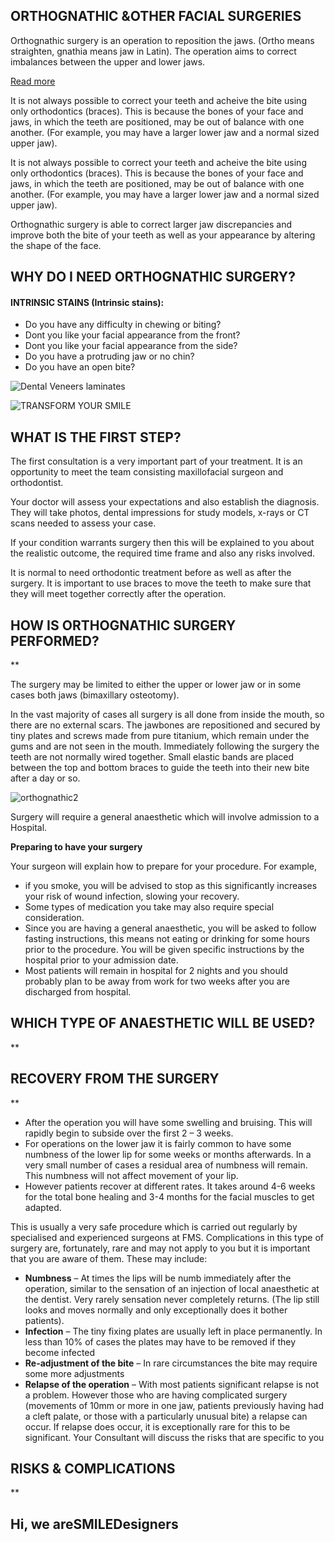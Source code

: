 

## ORTHOGNATHIC &OTHER FACIAL SURGERIES

Orthognathic surgery is an operation to reposition the jaws. (Ortho means straighten, gnathia means jaw in Latin). The operation aims to correct imbalances between the upper and lower jaws.

[Read more](https://www.fmsdental.com/orthognathic-other-facial-surgeries/#vg2)

It is not always possible to correct your teeth and acheive the bite using only orthodontics (braces). This is because the bones of your face and jaws, in which the teeth are positioned, may be out of balance with one another. (For example, you may have a larger lower jaw and a normal sized upper jaw).

It is not always possible to correct your teeth and acheive the bite using only orthodontics (braces). This is because the bones of your face and jaws, in which the teeth are positioned, may be out of balance with one another. (For example, you may have a larger lower jaw and a normal sized upper jaw).

Orthognathic surgery is able to correct larger jaw discrepancies and improve both the bite of your teeth as well as your appearance by altering the shape of the face.

## WHY DO I NEED ORTHOGNATHIC SURGERY?

#### INTRINSIC STAINS (Intrinsic stains):

- Do you have any difficulty in chewing or biting?
- Dont you like your facial appearance from the front?
- Dont you like your facial appearance from the side?
- Do you have a protruding jaw or no chin?
- Do you have an open bite?

![Dental Veneers laminates](https://sp-ao.shortpixel.ai/client/to_auto,q_glossy,ret_img,w_450,h_750/https://www.fmsdental.com/wp-content/uploads/2021/02/450X750-Dental-Veneers_laminates.jpg)

![TRANSFORM YOUR SMILE](https://sp-ao.shortpixel.ai/client/to_auto,q_glossy,ret_img,w_450,h_750/https://www.fmsdental.com/wp-content/uploads/2021/02/450X750-TRANSFORM-YOUR-SMILE.jpg)

## WHAT IS THE FIRST STEP?

The first consultation is a very important part of your treatment. It is an opportunity to meet the team consisting maxillofacial surgeon and orthodontist.

Your doctor will assess your expectations and also establish the diagnosis. They will take photos, dental impressions for study models, x-rays or CT scans needed to assess your case.

If your condition warrants surgery then this will be explained to you about the realistic outcome, the required time frame and also any risks involved.

It is normal to need orthodontic treatment before as well as after the surgery. It is important to use braces to move the teeth to make sure that they will meet together correctly after the operation.

## HOW IS ORTHOGNATHIC SURGERY PERFORMED?

**

The surgery may be limited to either the upper or lower jaw or in some cases both jaws (bimaxillary osteotomy).

In the vast majority of cases all surgery is all done from inside the mouth, so there are no external scars. The jawbones are repositioned and secured by tiny plates and screws made from pure titanium, which remain under the gums and are not seen in the mouth. Immediately following the surgery the teeth are not normally wired together. Small elastic bands are placed between the top and bottom braces to guide the teeth into their new bite after a day or so.

![orthognathic2](https://sp-ao.shortpixel.ai/client/to_auto,q_glossy,ret_img,w_400,h_400/https://www.fmsdental.com/wp-content/uploads/2021/09/orthognathic2-400x400-1.jpg)

Surgery will require a general anaesthetic which will involve admission to a Hospital.

**Preparing to have your surgery**

Your surgeon will explain how to prepare for your procedure. For example,

- if you smoke, you will be advised to stop as this significantly increases your risk of wound infection, slowing your recovery.
- Some types of medication you take may also require special consideration.
- Since you are having a general anaesthetic, you will be asked to follow fasting instructions, this means not eating or drinking for some hours prior to the procedure. You will be given specific instructions by the hospital prior to your admission date.
- Most patients will remain in hospital for 2 nights and you should probably plan to be away from work for two weeks after you are discharged from hospital.

## WHICH TYPE OF ANAESTHETIC WILL BE USED?

**

## RECOVERY FROM THE SURGERY

**

- After the operation you will have some swelling and bruising. This will rapidly begin to subside over the first 2 – 3 weeks.
- For operations on the lower jaw it is fairly common to have some numbness of the lower lip for some weeks or months afterwards. In a very small number of cases a residual area of numbness will remain. This numbness will not affect movement of your lip.
- However patients recover at different rates. It takes around 4-6 weeks for the total bone healing and 3-4 months for the facial muscles to get adapted.

This is usually a very safe procedure which is carried out regularly by specialised and experienced surgeons at FMS. Complications in this type of surgery are, fortunately, rare and may not apply to you but it is important that you are aware of them. These may include:

- **Numbness** – At times the lips will be numb immediately after the operation, similar to the sensation of an injection of local anaesthetic at the dentist. Very rarely sensation never completely returns. (The lip still looks and moves normally and only exceptionally does it bother patients).
- **Infection** – The tiny fixing plates are usually left in place permanently. In less than 10% of cases the plates may have to be removed if they become infected
- **Re-adjustment of the bite** – In rare circumstances the bite may require some more adjustments
- **Relapse of the operation** – With most patients significant relapse is not a problem. However those who are having complicated surgery (movements of 10mm or more in one jaw, patients previously having had a cleft palate, or those with a particularly unusual bite) a relapse can occur. If relapse does occur, it is exceptionally rare for this to be significant. Your Consultant will discuss the risks that are specific to you

## RISKS & COMPLICATIONS

**

## Hi, we areSMILEDesigners
